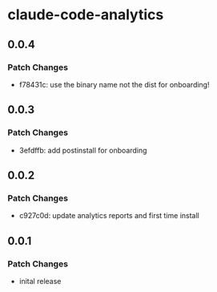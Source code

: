 # claude-code-analytics

## 0.0.4

### Patch Changes

- f78431c: use the binary name not the dist for onboarding!

## 0.0.3

### Patch Changes

- 3efdffb: add postinstall for onboarding

## 0.0.2

### Patch Changes

- c927c0d: update analytics reports and first time install

## 0.0.1

### Patch Changes

- inital release
